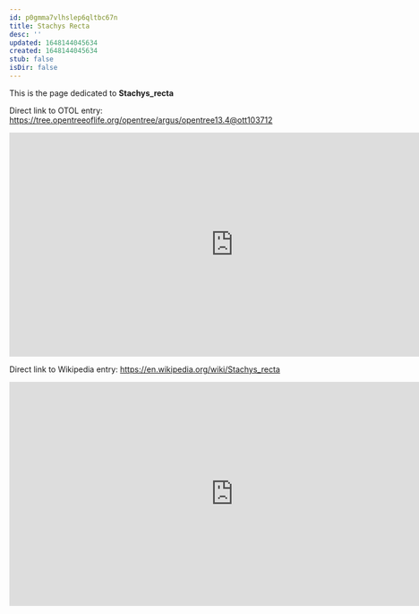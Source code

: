 ```yaml
---
id: p0gmma7vlhslep6qltbc67n
title: Stachys Recta
desc: ''
updated: 1648144045634
created: 1648144045634
stub: false
isDir: false
---
```

This is the page dedicated to **Stachys_recta**


Direct link to OTOL entry: https://tree.opentreeoflife.org/opentree/argus/opentree13.4@ott103712



<html>
    <body>
    <iframe src="https://tree.opentreeoflife.org/opentree/argus/opentree13.4@ott103712"
    width="800" height="400" frameborder="0" allowfullscreen> </iframe>
    </body>
</html>
    


Direct link to Wikipedia entry: https://en.wikipedia.org/wiki/Stachys_recta



<html>
    <body>
    <iframe src="https://en.wikipedia.org/wiki/Stachys_recta"
    width="800" height="400" frameborder="0" allowfullscreen> </iframe>
    </body>
</html>
    
